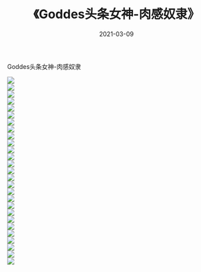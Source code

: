 ﻿---
layout: post
title:  《Goddes头条女神-肉感奴隶》
date:   2021-03-09
img: http://img.660000.xyz/Sharelink/网络美图/2021/Goddes头条女神-肉感奴隶/000.jpg
categories: [美女, 清纯, 唯美]
---

Goddes头条女神-肉感奴隶

  ![](http://img.660000.xyz/Sharelink/网络美图/2021/Goddes头条女神-肉感奴隶/001.jpg) <br> ![](http://img.660000.xyz/Sharelink/网络美图/2021/Goddes头条女神-肉感奴隶/002.jpg) <br> ![](http://img.660000.xyz/Sharelink/网络美图/2021/Goddes头条女神-肉感奴隶/003.jpg) <br> ![](http://img.660000.xyz/Sharelink/网络美图/2021/Goddes头条女神-肉感奴隶/004.jpg) <br> ![](http://img.660000.xyz/Sharelink/网络美图/2021/Goddes头条女神-肉感奴隶/005.jpg) <br> ![](http://img.660000.xyz/Sharelink/网络美图/2021/Goddes头条女神-肉感奴隶/006.jpg) <br> ![](http://img.660000.xyz/Sharelink/网络美图/2021/Goddes头条女神-肉感奴隶/007.jpg) <br> ![](http://img.660000.xyz/Sharelink/网络美图/2021/Goddes头条女神-肉感奴隶/008.jpg) <br> ![](http://img.660000.xyz/Sharelink/网络美图/2021/Goddes头条女神-肉感奴隶/009.jpg) <br> ![](http://img.660000.xyz/Sharelink/网络美图/2021/Goddes头条女神-肉感奴隶/010.jpg) <br> ![](http://img.660000.xyz/Sharelink/网络美图/2021/Goddes头条女神-肉感奴隶/011.jpg) <br> ![](http://img.660000.xyz/Sharelink/网络美图/2021/Goddes头条女神-肉感奴隶/012.jpg) <br> ![](http://img.660000.xyz/Sharelink/网络美图/2021/Goddes头条女神-肉感奴隶/013.jpg) <br> ![](http://img.660000.xyz/Sharelink/网络美图/2021/Goddes头条女神-肉感奴隶/014.jpg) <br> ![](http://img.660000.xyz/Sharelink/网络美图/2021/Goddes头条女神-肉感奴隶/015.jpg) <br> ![](http://img.660000.xyz/Sharelink/网络美图/2021/Goddes头条女神-肉感奴隶/016.jpg) <br> ![](http://img.660000.xyz/Sharelink/网络美图/2021/Goddes头条女神-肉感奴隶/017.jpg) <br> ![](http://img.660000.xyz/Sharelink/网络美图/2021/Goddes头条女神-肉感奴隶/018.jpg) <br> ![](http://img.660000.xyz/Sharelink/网络美图/2021/Goddes头条女神-肉感奴隶/019.jpg) <br> ![](http://img.660000.xyz/Sharelink/网络美图/2021/Goddes头条女神-肉感奴隶/020.jpg) <br> ![](http://img.660000.xyz/Sharelink/网络美图/2021/Goddes头条女神-肉感奴隶/021.jpg) <br> ![](http://img.660000.xyz/Sharelink/网络美图/2021/Goddes头条女神-肉感奴隶/022.jpg) <br> ![](http://img.660000.xyz/Sharelink/网络美图/2021/Goddes头条女神-肉感奴隶/023.jpg) <br> ![](http://img.660000.xyz/Sharelink/网络美图/2021/Goddes头条女神-肉感奴隶/024.jpg) <br> ![](http://img.660000.xyz/Sharelink/网络美图/2021/Goddes头条女神-肉感奴隶/025.jpg) <br> ![](http://img.660000.xyz/Sharelink/网络美图/2021/Goddes头条女神-肉感奴隶/026.jpg) <br> ![](http://img.660000.xyz/Sharelink/网络美图/2021/Goddes头条女神-肉感奴隶/027.jpg) <br>